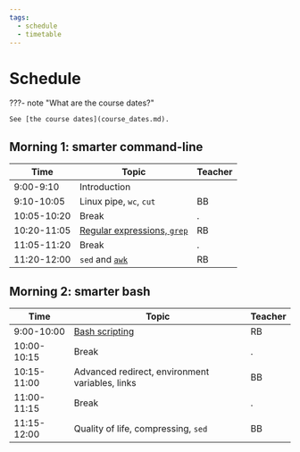 ```yaml
---
tags:
  - schedule
  - timetable
---
```


# Schedule

???- note "What are the course dates?"

    See [the course dates](course_dates.md).

## Morning 1: smarter command-line

Time        | Topic                                                                        |Teacher
------------|------------------------------------------------------------------------------|-------
9:00-9:10   |Introduction                                                                  |
9:10-10:05  |Linux pipe, `wc`, `cut`                                                       |BB
10:05-10:20 |Break                                                                         |.
10:20-11:05 |[Regular expressions, `grep`](sessions/regular_expressions_and_grep/README.md)|RB
11:05-11:20 |Break                                                                         |.
11:20-12:00 |`sed` and [`awk`](sessions/awk/README.md)                                     |RB

## Morning 2: smarter bash

Time        | Topic                                         |Teacher
------------|-----------------------------------------------|-----------------
9:00-10:00  |[Bash scripting](sessions/scripting/README.md) |RB
10:00-10:15 |Break                                          |.
10:15-11:00 |Advanced redirect, environment variables, links|BB
11:00-11:15 |Break                                          |.
11:15-12:00 |Quality of life, compressing, `sed`            |BB
